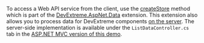 To access a Web API service from the client, use the <a href="https://github.com/DevExpress/DevExtreme.AspNet.Data/blob/master/docs/client-side-with-jquery.md#api-reference" target="_blank">createStore</a> method which is part of the <a href="https://github.com/DevExpress/DevExtreme.AspNet.Data#devextreme-aspnet-data" target="_blank">DevExtreme.AspNet.Data</a> extension. This extension also allows you to process data for DevExtreme components <a href="https://github.com/DevExpress/DevExtreme.AspNet.Data/blob/master/docs/server-side-configuration.md" target="_blank">on the server</a>. The server-side implementation is available under the `ListDataController.cs` tab in the [ASP.NET MVC version of this demo](/Demos/WidgetsGallery/Demo/List/WebApi/Mvc/Light/).
